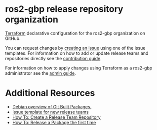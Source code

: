 ros2-gbp release repository organization
========================================

[Terraform](https://terraform.io) declarative configuration for the ros2-gbp organization on GitHub.

You can request changes by [creating an issue](https://github.com/ros2-gbp/ros2-gbp-github-org/issues/new/choose) using one of the issue templates.
For information on how to add or update release teams and repositories directly see the [contribution guide](./CONTRIBUTING.md).

For information on how to apply changes using Terraform as a ros2-gbp administrator see the [admin guide](./ADMIN.md).

Additional Resources
==================

* [Debian overview of Git Built Packages.](https://wiki.debian.org/PackagingWithGit)
* [Issue template for new release teams](https://github.com/ros2-gbp/ros2-gbp-github-org/issues/new?assignees=&labels=&template=new_release_team.md&title=Add+release+team)
* [How To: Create a Release Team Repository](https://docs.ros.org/en/rolling/How-To-Guides/Releasing/Release-Team-Repository.html#start-a-new-release-team)
* [How To: Release a Package the first time](https://docs.ros.org/en/rolling/How-To-Guides/Releasing/First-Time-Release.html)

